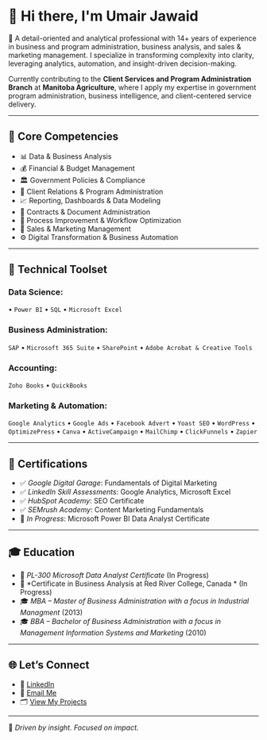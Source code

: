 # 👋 Hi there, I'm Umair Jawaid

🎯 A detail-oriented and analytical professional with 14+ years of experience in business and program administration, business analysis, and sales & marketing management. I specialize in transforming complexity into clarity, leveraging analytics, automation, and insight-driven decision-making.

Currently contributing to the **Client Services and Program Administration Branch** at **Manitoba Agriculture**, where I apply my expertise in government program administration, business intelligence, and client-centered service delivery.

---

## 🧠 Core Competencies

- 📊 Data & Business Analysis
- 💰 Financial & Budget Management
- 🏛️ Government Policies & Compliance
- 🤝 Client Relations & Program Administration
- 📈 Reporting, Dashboards & Data Modeling
- 📝 Contracts & Document Administration
- 🔧 Process Improvement & Workflow Optimization
- 📢 Sales & Marketing Management
- ⚙️ Digital Transformation & Business Automation

---

## 💼 Technical Toolset

### Data Science:
• `Power BI` • `SQL` • `Microsoft Excel`  

### Business Administration:
`SAP` • `Microsoft 365 Suite` • `SharePoint` • `Adobe Acrobat & Creative Tools`

### Accounting:
`Zoho Books` • `QuickBooks`

### Marketing & Automation:
`Google Analytics` • `Google Ads` • `Facebook Advert` • `Yoast SEO` • `WordPress` • `OptimizePress` • `Canva` • `ActiveCampaign` • `MailChimp` • `ClickFunnels` • `Zapier`

---

## 📜 Certifications

- ✅ *Google Digital Garage*: Fundamentals of Digital Marketing  
- ✅ *LinkedIn Skill Assessments*: Google Analytics, Microsoft Excel  
- ✅ *HubSpot Academy*: SEO Certificate  
- ✅ *SEMrush Academy*: Content Marketing Fundamentals  
- 🔄 *In Progress*: Microsoft Power BI Data Analyst Certificate

---

## 🎓 Education

- 📘 *PL-300 Microsoft Data Analyst Certificate* (In Progress)  
- 📘 *Certificate in Business Analysis at Red River College, Canada * (In Progress)  
- 🎓 *MBA – Master of Business Administration with a focus in Industrial Managment* (2013)  
- 🎓 *BBA – Bachelor of Business Administration with a focus in Management Information Systems and Marketing* (2010)

---

## 🌐 Let’s Connect

- 💼 [LinkedIn](https://www.linkedin.com/in/umairjaw)
- 💌 [Email Me](mailto:umairbaqar@yahoo.com)  
- 🗂️ [View My Projects](https://github.com/yourusername?tab=repositories)

---

🚀 *Driven by insight. Focused on impact.*

